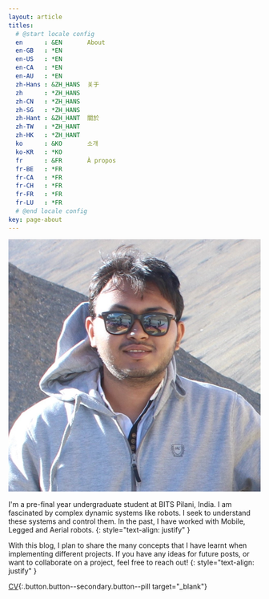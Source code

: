 ```yaml
---
layout: article
titles:
  # @start locale config
  en      : &EN       About
  en-GB   : *EN
  en-US   : *EN
  en-CA   : *EN
  en-AU   : *EN
  zh-Hans : &ZH_HANS  关于
  zh      : *ZH_HANS
  zh-CN   : *ZH_HANS
  zh-SG   : *ZH_HANS
  zh-Hant : &ZH_HANT  關於
  zh-TW   : *ZH_HANT
  zh-HK   : *ZH_HANT
  ko      : &KO       소개
  ko-KR   : *KO
  fr      : &FR       À propos
  fr-BE   : *FR
  fr-CA   : *FR
  fr-CH   : *FR
  fr-FR   : *FR
  fr-LU   : *FR
  # @end locale config
key: page-about
---
```


<img class="image image--lg floating-right img--rounded" src="assets/images/abt-pic2 (2).jpg"/>

I'm a pre-final year undergraduate student at BITS Pilani, India. I am fascinated by complex dynamic systems like robots. I seek to understand these systems and control them. In the past, I have worked with Mobile, Legged and Aerial robots. 
{: style="text-align: justify" }

With this blog, I plan to share the many concepts that I have learnt when implementing different projects. If you have any ideas for future posts, or want to collaborate on a project, feel free to reach out!
{: style="text-align: justify" }

<!-- [Portfolio](https://devanshdhrafani.github.io){:.button.button--secondary.button--pill target="_blank"} &nbsp; -->
[CV](https://drive.google.com/file/d/1hgqEtGL5s9w3dWzQ3lt0ov91MW1Lk-5U/view?usp=sharing){:.button.button--secondary.button--pill target="_blank"}